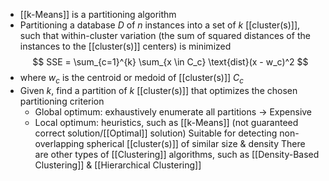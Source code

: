 - [[k-Means]] is a partitioning algorithm
- Partitioning a database $D$ of $n$ instances into a set of $k$ [[cluster(s)]], such that within-cluster variation (the sum of squared distances of the instances to the [[cluster(s)]] centers) is minimized
	$$
	SSE = \sum_{c=1}^{k} \sum_{x \in C_c} \text{dist}(x - w_c)^2 
	$$
- where $w_c$ is the centroid or medoid of [[cluster(s)]] $C_c$
- Given $k$, find a partition of $k$ [[cluster(s)]] that optimizes the chosen partitioning criterion
	- Global optimum: exhaustively enumerate all partitions $\rightarrow$ Expensive
	- Local optimum: heuristics, such as [[k-Means]] (not guaranteed correct solution/[[Optimal]] solution)
Suitable for detecting non-overlapping spherical [[cluster(s)]] of similar size & density
There are other types of [[Clustering]] algorithms, such as [[Density-Based Clustering]] & [[Hierarchical Clustering]]